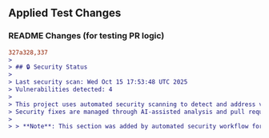## Applied Test Changes

### README Changes (for testing PR logic)
```diff
327a328,337
> 
> ## 🔒 Security Status
> 
> Last security scan: Wed Oct 15 17:53:48 UTC 2025
> Vulnerabilities detected: 4
> 
> This project uses automated security scanning to detect and address vulnerabilities.
> Security fixes are managed through AI-assisted analysis and pull requests.
> 
> > **Note**: This section was added by automated security workflow for testing PR logic.
```
